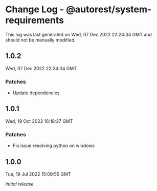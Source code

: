 # Change Log - @autorest/system-requirements

This log was last generated on Wed, 07 Dec 2022 22:24:34 GMT and should not be manually modified.

## 1.0.2
Wed, 07 Dec 2022 22:24:34 GMT

### Patches

- Update dependencies

## 1.0.1
Wed, 19 Oct 2022 16:18:27 GMT

### Patches

- Fix issue resolving python on windows

## 1.0.0
Tue, 19 Jul 2022 15:09:55 GMT

_Initial release_

